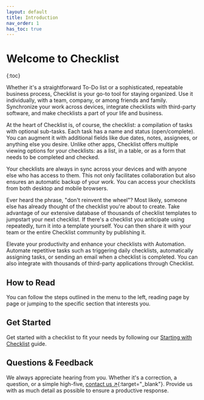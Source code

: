 ```yaml
---
layout: default
title: Introduction
nav_order: 1
has_toc: true
---
```


# Welcome to Checklist

{:toc}

Whether it's a straightforward To-Do list or a sophisticated, repeatable business process, Checklist is your go-to tool for staying organized. Use it individually, with a team, company, or among friends and family. Synchronize your work across devices, integrate checklists with third-party software, and make checklists a part of your life and business.

At the heart of Checklist is, of course, the checklist: a compilation of tasks with optional sub-tasks. Each task has a name and status (open/complete). You can augment it with additional fields like due dates, notes, assignees, or anything else you desire. Unlike other apps, Checklist offers multiple viewing options for your checklists: as a list, in a table, or as a form that needs to be completed and checked.

Your checklists are always in sync across your devices and with anyone else who has access to them. This not only facilitates collaboration but also ensures an automatic backup of your work. You can access your checklists from both desktop and mobile browsers.

Ever heard the phrase, "don't reinvent the wheel"? Most likely, someone else has already thought of the checklist you're about to create. Take advantage of our extensive database of thousands of checklist templates to jumpstart your next checklist. If there's a checklist you anticipate using repeatedly, turn it into a template yourself. You can then share it with your team or the entire Checklist community by publishing it.

Elevate your productivity and enhance your checklists with Automation. Automate repetitive tasks such as triggering daily checklists, automatically assigning tasks, or sending an email when a checklist is completed. You can also integrate with thousands of third-party applications through Checklist.

## How to Read

You can follow the steps outlined in the menu to the left, reading page by page or jumping to the specific section that interests you.

## Get Started

Get started with a checklist to fit your needs by following our [Starting with Checklist](/start/) guide.

## Questions & Feedback

We always appreciate hearing from you. Whether it's a correction, a question, or a simple high-five, [contact us ↗](https://checklist.com/contact){:target="\_blank"}. Provide us with as much detail as possible to ensure a productive response.
